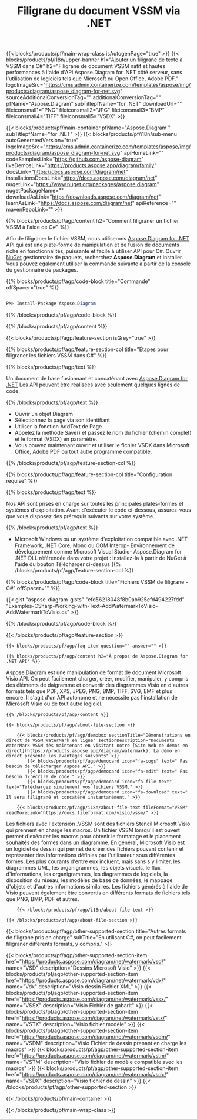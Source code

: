 ﻿---
title: Filigrane du document VSSM via .NET 
weight: 3050
url: /fr/net/watermark/vssm/ 
description: Code source C# pour ajouter un filigrane au fichier vssm sur .NET Framework, .NET Core, Mono Platforms.
---
{{< blocks/products/pf/main-wrap-class isAutogenPage="true" >}}
{{< blocks/products/pf/i18n/upper-banner h1="Ajouter un filigrane de texte à VSSM dans C#" h2="Filigrane de document VSSM natif et hautes performances à l\'aide d\'API Aspose.Diagram for .NET côté serveur, sans l\'utilisation de logiciels tels que Microsoft ou Open Office, Adobe PDF." logoImageSrc="https://cms.admin.containerize.com/templates/aspose/img/products/diagram/aspose_diagram-for-net.svg" sourceAdditionalConversionTag="" additionalConversionTag="" pfName="Aspose.Diagram" subTitlepfName="for .NET" downloadUrl="" fileiconsmall1="PNG" fileiconsmall2="JPG" fileiconsmall3="BMP" fileiconsmall4="TIFF" fileiconsmall5="VSDX" >}}

{{< blocks/products/pf/main-container pfName="Aspose.Diagram " subTitlepfName="for .NET" >}}
{{< blocks/products/pf/i18n/sub-menu autoGeneratedVersion="true" logoImageSrc="https://cms.admin.containerize.com/templates/aspose/img/products/diagram/aspose_diagram-for-net.svg" apiHomeLink="" codeSamplesLink="https://github.com/aspose-diagram" liveDemosLink="https://products.aspose.app/diagram/family" docsLink="https://docs.aspose.com/diagram/net" installationsDocsLink="https://docs.aspose.com/diagram/net" nugetLink="https://www.nuget.org/packages/aspose.diagram" nugetPackageName="" downloadAsLink="https://downloads.aspose.com/diagram/net" learnAsLink="https://docs.aspose.com/diagram/net" apiReference="" mavenRepoLink="" >}}

{{% blocks/products/pf/agp/content h2="Comment filigraner un fichier VSSM à l\'aide de C#" %}}

 Afin de filigraner le fichier VSSM, nous utiliserons
 [Aspose.Diagram for .NET](https://products.aspose.com/diagram/net) 
 API qui est une plate-forme de manipulation et de fusion de documents riche en fonctionnalités, puissante et facile à utiliser API pour C#. Ouvrir
 [NuGet](https://www.nuget.org/packages/aspose.diagram) 
 gestionnaire de paquets, recherchez
 **Aspose.Diagram** 
 et installer. Vous pouvez également utiliser la commande suivante à partir de la console du gestionnaire de packages.

{{% blocks/products/pf/agp/code-block title="Commande" offSpacer="true" %}}

```cs

PM> Install-Package Aspose.Diagram


```

{{% /blocks/products/pf/agp/code-block %}}

{{% /blocks/products/pf/agp/content %}}

{{< blocks/products/pf/agp/feature-section isGrey="true" >}}

{{% blocks/products/pf/agp/feature-section-col title="Étapes pour filigraner les fichiers VSSM dans C#" %}}

{{% blocks/products/pf/agp/text %}}

 Un document de base fusionnant et concaténant avec
 [Aspose.Diagram for .NET](https://products.aspose.com/diagram/net) 
 Les API peuvent être réalisées avec seulement quelques lignes de code.

{{% /blocks/products/pf/agp/text %}}

+ Ouvrir un objet Diagram
+ Sélectionnez la page via son identifiant
+ Utiliser la fonction AddText de Page
+ Appelez la méthode Save() et passez le nom du fichier (chemin complet) et le format (VSDX) en paramètre.
+ Vous pouvez maintenant ouvrir et utiliser le fichier VSDX dans Microsoft Office, Adobe PDF ou tout autre programme compatible.

{{% /blocks/products/pf/agp/feature-section-col %}}

{{% blocks/products/pf/agp/feature-section-col title="Configuration requise" %}}

{{% blocks/products/pf/agp/text %}}

 Nos API sont prises en charge sur toutes les principales plates-formes et systèmes d'exploitation. Avant d'exécuter le code ci-dessous, assurez-vous que vous disposez des prérequis suivants sur votre système.

{{% /blocks/products/pf/agp/text %}}

- Microsoft Windows ou un système d'exploitation compatible avec .NET Framework, .NET Core, Mono ou COM Interop- Environnement de développement comme Microsoft Visual Studio- Aspose.Diagram for .NET DLL référencée dans votre projet : installez-la à partir de NuGet à l'aide du bouton Télécharger ci-dessus
{{% /blocks/products/pf/agp/feature-section-col %}}

{{% blocks/products/pf/agp/code-block title="Fichiers VSSM de filigrane - C#" offSpacer="" %}}

{{< gist "aspose-diagram-gists" "efd56218048f8b0ab925efd494227fdd" "Examples-CSharp-Working-with-Text-AddWatermarkToVisio-AddWatermarkToVisio.cs" >}}


{{% /blocks/products/pf/agp/code-block %}}

{{< /blocks/products/pf/agp/feature-section >}}

    {{< blocks/products/pf/agp/faq-item question="" answer="" >}}
 

<!-- aboutfile Starts -->

    {{% blocks/products/pf/agp/content h2="À propos de Aspose.Diagram for .NET API" %}}

 Aspose.Diagram est une manipulation de format de document Microsoft Visio API. On peut facilement charger, créer, modifier, manipuler, y compris des éléments de daigramme et convertir des diagrammes Visio en d'autres formats tels que PDF, XPS, JPEG, PNG, BMP, TIFF, SVG, EMF et plus encore. Il s'agit d'un API autonome et ne nécessite pas l'installation de Microsoft Visio ou de tout autre logiciel.  



    {{% /blocks/products/pf/agp/content %}}

    {{< blocks/products/pf/agp/about-file-section >}}

        {{< blocks/products/pf/agp/demobox sectionTitle="Démonstrations en direct de VSSM WaterMark en ligne" sectionDescription="Documents WaterMark VSSM dès maintenant en visitant notre [Site Web de démos en direct](https://products.aspose.app/diagram/watermark). La démo en direct présente les avantages suivants" >}}
            {{< blocks/products/pf/agp/democard icon="fa-cogs" text=" Pas besoin de télécharger Aspose API." >}}
            {{< blocks/products/pf/agp/democard icon="fa-edit" text=" Pas besoin d\'écrire de code." >}}
            {{< blocks/products/pf/agp/democard icon="fa-file-text" text="Téléchargez simplement vos fichiers VSSM." >}}
            {{< blocks/products/pf/agp/democard icon="fa-download" text=" Il sera filigrané et concaténé instantanément." >}}

        {{< blocks/products/pf/agp/i18n/about-file-text fileFormat="VSSM" readMoreLink="https://docs.fileformat.com/visio/vssm/" >}}
Les fichiers avec l'extension .VSSM sont des fichiers Stencil Microsoft Visio qui prennent en charge les macros. Un fichier VSSM lorsqu'il est ouvert permet d'exécuter les macros pour obtenir le formatage et le placement souhaités des formes dans un diagramme. En général, Microsoft Visio est un logiciel de dessin qui permet de créer des fichiers pouvant contenir et représenter des informations définies par l'utilisateur sous différentes formes. Les plus courants d'entre eux incluent, mais sans s'y limiter, les diagrammes UML, les organigrammes, les objets visuels, le flux d'informations, les organigrammes, les diagrammes de logiciels, la disposition du réseau, les modèles de base de données, le mappage d'objets et d'autres informations similaires. Les fichiers générés à l'aide de Visio peuvent également être convertis en différents formats de fichiers tels que PNG, BMP, PDF et autres. 

        {{< /blocks/products/pf/agp/i18n/about-file-text >}}

    {{< /blocks/products/pf/agp/about-file-section >}}

<!-- aboutfile Ends -->

{{< blocks/products/pf/agp/other-supported-section title="Autres formats de filigrane pris en charge" subTitle="En utilisant C#, on peut facilement filigraner différents formats, y compris." >}}

{{< blocks/products/pf/agp/other-supported-section-item href="https://products.aspose.com/diagram/net/watermark/vsd/" name="VSD" description="Dessins Microsoft Visio" >}}
{{< blocks/products/pf/agp/other-supported-section-item href="https://products.aspose.com/diagram/net/watermark/vdx/" name="Vdx" description="Visio dessin Fichier XML" >}}
{{< blocks/products/pf/agp/other-supported-section-item href="https://products.aspose.com/diagram/net/watermark/vssx/" name="VSSX" description="Visio Fichier de gabarit" >}}
{{< blocks/products/pf/agp/other-supported-section-item href="https://products.aspose.com/diagram/net/watermark/vstx/" name="VSTX" description="Visio fichier modèle" >}}
{{< blocks/products/pf/agp/other-supported-section-item href="https://products.aspose.com/diagram/net/watermark/vsdm/" name="VSDM" description="Visio Fichier de dessin prenant en charge les macros" >}}
{{< blocks/products/pf/agp/other-supported-section-item href="https://products.aspose.com/diagram/net/watermark/vstm/" name="VSTM" description="Visio fichier de modèle compatible avec les macros" >}}
{{< blocks/products/pf/agp/other-supported-section-item href="https://products.aspose.com/diagram/net/watermark/vsdx/" name="VSDX" description="Visio fichier de dessin" >}}
{{< /blocks/products/pf/agp/other-supported-section >}}

{{< /blocks/products/pf/main-container >}}
    
{{< /blocks/products/pf/main-wrap-class >}}